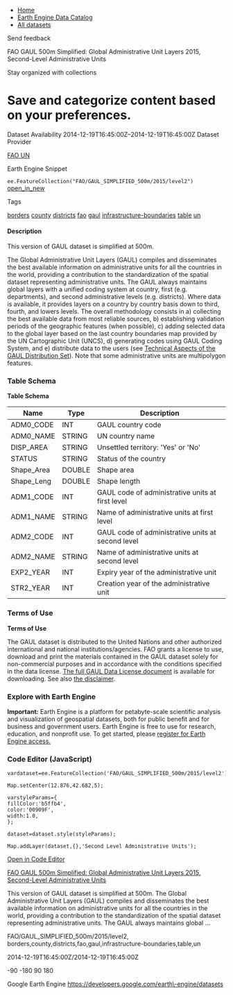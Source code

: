 



* [Home](https://developers.google.com/)
* [Earth Engine Data Catalog](https://developers.google.com/earth-engine/datasets)
* [All datasets](https://developers.google.com/earth-engine/datasets/catalog)





 
 
 Send feedback
 
 

FAO GAUL 500m Simplified: Global Administrative Unit Layers 2015, Second\-Level Administrative Units


 
 Stay organized with collections
 

 
 Save and categorize content based on your preferences.
======================================================================================================================================================================================================








Dataset Availability
2014\-12\-19T16:45:00Z–2014\-12\-19T16:45:00Z
Dataset Provider


[FAO UN](http://www.fao.org/geonetwork/srv/en/metadata.show?id=12691)



Earth Engine Snippet


`ee.FeatureCollection("FAO/GAUL_SIMPLIFIED_500m/2015/level2")` 
[open\_in\_new](https://code.earthengine.google.com/?scriptPath=Examples:Datasets/FAO/FAO_GAUL_SIMPLIFIED_500m_2015_level2)





Tags


[borders](/earth-engine/datasets/tags/borders)
[county](/earth-engine/datasets/tags/county)
[districts](/earth-engine/datasets/tags/districts)
[fao](/earth-engine/datasets/tags/fao)
[gaul](/earth-engine/datasets/tags/gaul)
[infrastructure\-boundaries](/earth-engine/datasets/tags/infrastructure-boundaries)
[table](/earth-engine/datasets/tags/table)
[un](/earth-engine/datasets/tags/un)








#### Description



This version of GAUL dataset is simplified at 500m.


The Global Administrative Unit Layers (GAUL) compiles and disseminates the
best available information on administrative units for all the countries in
the world, providing a contribution to the standardization of the spatial
dataset representing administrative units. The GAUL always maintains global
layers with a unified coding system at country, first (e.g. departments),
and second administrative levels (e.g. districts). Where data is available,
it provides layers on a country by country basis down to third, fourth, and
lowers levels. The overall methodology consists in a) collecting the best
available data from most reliable sources, b) establishing validation
periods of the geographic features (when possible), c) adding selected data
to the global layer based on the last country boundaries map provided by
the UN Cartographic Unit (UNCS), d) generating codes using GAUL Coding
System, and e) distribute data to the users
(see [Technical Aspects of the GAUL Distribution Set](https://sgst.wr.usgs.gov/gfsad30/FAO_GUAL/TechnicalAspectsGAUL2015_Doc1.pdf)).
Note that some administrative units are multipolygon features.





### Table Schema


**Table Schema**




| Name | Type | Description |
| --- | --- | --- |
| ADM0\_CODE | INT | GAUL country code |
| ADM0\_NAME | STRING | UN country name |
| DISP\_AREA | STRING | Unsettled territory: 'Yes' or 'No' |
| STATUS | STRING | Status of the country |
| Shape\_Area | DOUBLE | Shape area |
| Shape\_Leng | DOUBLE | Shape length |
| ADM1\_CODE | INT | GAUL code of administrative units at first level |
| ADM1\_NAME | STRING | Name of administrative units at first level |
| ADM2\_CODE | INT | GAUL code of administrative units at second level |
| ADM2\_NAME | STRING | Name of administrative units at second level |
| EXP2\_YEAR | INT | Expiry year of the administrative unit |
| STR2\_YEAR | INT | Creation year of the administrative unit |




### Terms of Use


**Terms of Use**


The GAUL dataset is distributed to the United Nations and other authorized
international and national institutions/agencies. FAO grants a license to
use, download and print the materials contained in the GAUL dataset solely
for non\-commercial purposes and in accordance with the conditions specified
in the data license.
[The full GAUL Data License document](https://developers.google.com/earth-engine/datasets/catalog/DataLicenseGAUL2015.pdf)
is available for downloading. See also
[the disclaimer](https://developers.google.com/earth-engine/datasets/catalog/DisclaimerGAUL2015.pdf).




### Explore with Earth Engine


**Important:** 
 Earth Engine is a platform for petabyte\-scale scientific analysis and visualization of
 geospatial datasets, both for public benefit and for business and government users.
 Earth Engine is free to use for research, education, and nonprofit use. To get started, please
 [register for Earth Engine access.](https://console.cloud.google.com/earth-engine)



### Code Editor (JavaScript)



```
vardataset=ee.FeatureCollection('FAO/GAUL_SIMPLIFIED_500m/2015/level2');

Map.setCenter(12.876,42.682,5);

varstyleParams={
fillColor:'b5ffb4',
color:'00909F',
width:1.0,
};

dataset=dataset.style(styleParams);

Map.addLayer(dataset,{},'Second Level Administrative Units');
```



[Open in Code Editor](https://code.earthengine.google.com/?scriptPath=Examples:Datasets/FAO/FAO_GAUL_SIMPLIFIED_500m_2015_level2)


[FAO GAUL 500m Simplified: Global Administrative Unit Layers 2015, Second\-Level Administrative Units](/earth-engine/datasets/catalog/FAO_GAUL_SIMPLIFIED_500m_2015_level2)

This version of GAUL dataset is simplified at 500m. The Global Administrative Unit Layers (GAUL) compiles and disseminates the best available information on administrative units for all the countries in the world, providing a contribution to the standardization of the spatial dataset representing administrative units. The GAUL always maintains global …

 FAO/GAUL\_SIMPLIFIED\_500m/2015/level2,
 borders,county,districts,fao,gaul,infrastructure\-boundaries,table,un

2014\-12\-19T16:45:00Z/2014\-12\-19T16:45:00Z



 \-90 \-180 90 180
 



Google Earth Engine
https://developers.google.com/earth\-engine/datasets








